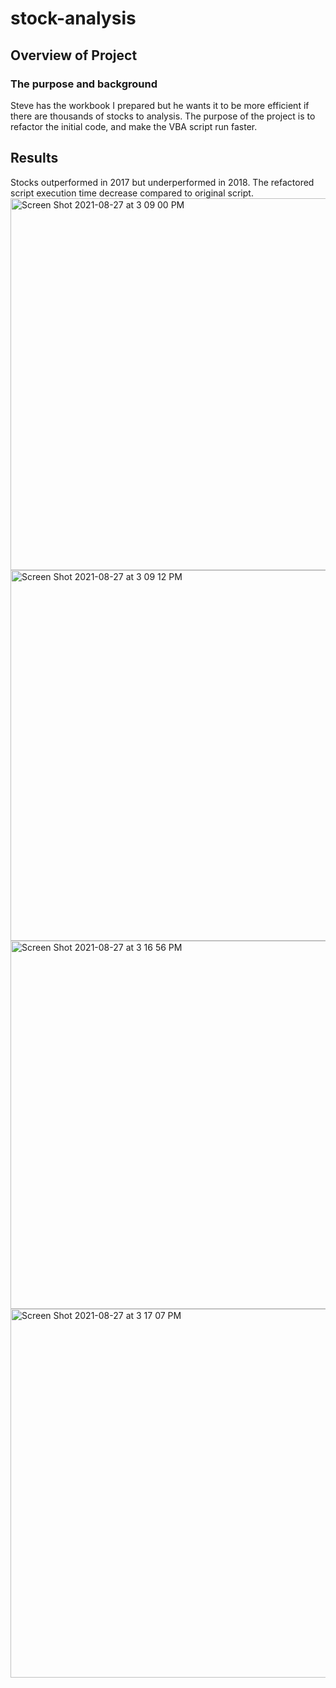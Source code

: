# stock-analysis

## Overview of Project
### The purpose and background 
Steve has the workbook I prepared but he wants it to be more efficient if there are thousands of stocks to analysis. The purpose of the project is to refactor the initial code, and make the VBA script run faster.

## Results
Stocks outperformed in 2017 but underperformed in 2018. The refactored script execution time decrease compared to original script. <img width="595" alt="Screen Shot 2021-08-27 at 3 09 00 PM" src="https://user-images.githubusercontent.com/88211298/131194137-6e817272-d82c-45b3-99e8-ef6f188001ca.png">
<img width="593" alt="Screen Shot 2021-08-27 at 3 09 12 PM" src="https://user-images.githubusercontent.com/88211298/131194142-feda83d8-28af-4f69-951a-1fef7fbcd5bc.png">
<img width="589" alt="Screen Shot 2021-08-27 at 3 16 56 PM" src="https://user-images.githubusercontent.com/88211298/131194144-f655d2a4-96c2-44e8-8a5b-bc9b24b0bbcf.png">
<img width="590" alt="Screen Shot 2021-08-27 at 3 17 07 PM" src="https://user-images.githubusercontent.com/88211298/131194145-10e0bc57-ec0b-41f0-88d9-7ee81e9669c2.png">


